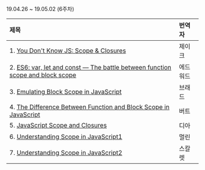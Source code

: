 19.04.26 ~ 19.05.02 (6주차)

|   제목   | 번역자  |
| :------ | :---- |
| 1. [You Don't Know JS: Scope & Closures](https://github.com/getify/You-Dont-Know-JS/blob/master/scope%20%26%20closures/ch3.md) | 제이크 |
| 2. [ES6: var, let and const — The battle between function scope and block scope](https://github.com/Lee-hyuna/33-js-concepts-kr/wiki/ES6-:-var,-let-%EA%B7%B8%EB%A6%AC%EA%B3%A0-const---%ED%95%A8%EC%88%98-%EB%B2%94%EC%9C%84%EC%99%80-%EB%B8%94%EB%A1%9D-%EB%B2%94%EC%9C%84-%EC%82%AC%EC%9D%B4%EC%9D%98-%EB%B0%B0%ED%8B%80) | 에드워드 |
| 3. [Emulating Block Scope in JavaScript](https://github.com/Lee-hyuna/33-js-concepts-kr/wiki/%EC%9E%90%EB%B0%94%EC%8A%A4%ED%81%AC%EB%A6%BD%ED%8A%B8%EC%9D%98-%EB%AC%BC%EB%B0%A9%EC%9A%B8) | 브래드 |
| 4. [The Difference Between Function and Block Scope in JavaScript](https://github.com/Lee-hyuna/33-js-concepts-kr/wiki/The-Difference-Between-Function-and-Block-Scope-in-JavaScript) | 버트 |
| 5. [JavaScript Scope and Closures](https://github.com/Lee-hyuna/33-js-concepts-kr/wiki/JavaScript-Scope-and-Closures) | 디아 |
| 6. [Understanding Scope in JavaScript1](https://github.com/Lee-hyuna/33-js-concepts-kr/wiki/%EC%9E%90%EB%B0%94%EC%8A%A4%ED%81%AC%EB%A6%BD%ED%8A%B8%EC%9D%98-%EC%8A%A4%EC%BD%94%ED%94%84-%EC%9D%B4%ED%95%B4%ED%95%98%EA%B8%B01) | 멀린 |
| 7. [Understanding Scope in JavaScript2](https://scotch.io/tutorials/understanding-scope-in-javascript) | 스칼렛 |